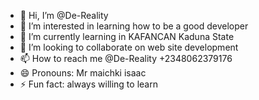 - 👋 Hi, I’m @De-Reality
- 👀 I’m interested in learning how to be a good developer
- 🌱 I’m currently learning in KAFANCAN Kaduna State
- 💞️ I’m looking to collaborate on web site development
- 📫 How to reach me @De-Reality +2348062379176
- 😄 Pronouns: Mr maichki isaac
- ⚡ Fun fact: always willing to learn

<!---
De-Reality/De-Reality is a ✨ special ✨ repository because its `README.md` (this file) appears on your GitHub profile.
You can click the Preview link to take a look at your changes.
--->
